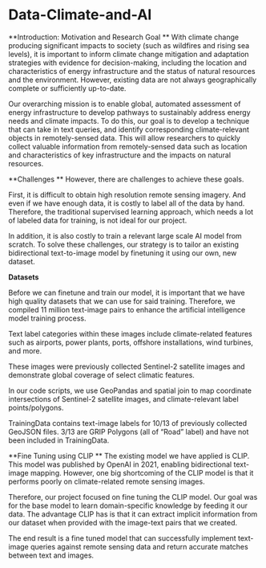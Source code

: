 # Data-Climate-and-AI

**Introduction: Motivation and Research Goal
**
With climate change producing significant impacts to society (such as wildfires and rising sea levels), it is important to inform climate change mitigation and adaptation strategies with evidence for decision-making, including the location and characteristics of energy infrastructure and the status of natural resources and the environment. However, existing data are not always geographically complete or sufficiently up-to-date. 

Our overarching mission is to enable global, automated assessment of energy infrastructure to develop pathways to sustainably address energy needs and climate impacts. To do this, our goal is to develop a technique that can take in text queries, and identify corresponding climate-relevant objects in remotely-sensed data. This will allow researchers to quickly collect valuable information from remotely-sensed data such as location and characteristics of key infrastructure and the impacts on natural resources.

**Challenges
**
However, there are challenges to achieve these goals. 

First, it is difficult to obtain high resolution remote sensing imagery. And even if we have enough data, it is costly to label all of the data by hand. Therefore, the traditional supervised learning approach, which needs a lot of labeled data for training, is not ideal for our project.

In addition, it is also costly to train a relevant large scale AI model from scratch. To solve these challenges, our strategy is to tailor an existing bidirectional text-to-image model by finetuning it using our own, new dataset.

**Datasets**

Before we can finetune and train our model, it is important that we have high quality datasets that we can use for said training. Therefore, we compiled 11 million text-image pairs to enhance the artificial intelligence model training process. 

Text label categories within these images include climate-related features such as airports, power plants, ports, offshore installations, wind turbines, and more. 

These images were previously collected Sentinel-2 satellite images and demonstrate global coverage of select climatic features. 

In our code scripts, we use GeoPandas and spatial join to map coordinate intersections of Sentinel-2 satellite images, and climate-relevant label points/polygons.

TrainingData contains text-image labels for 10/13 of previously collected GeoJSON files. 3/13 are GRIP Polygons (all of “Road” label) and have not been included in TrainingData. 

**Fine Tuning using CLIP
**
The existing model we have applied is CLIP. This model was published by OpenAI in 2021, enabling bidirectional text-image mapping. However, one big shortcoming of the CLIP model is that it performs poorly on climate-related remote sensing images. 

Therefore, our project focused on fine tuning the CLIP model. Our goal was for the base model to learn domain-specific knowledge by feeding it our data. The advantage CLIP has is that it can extract implicit information from our dataset when provided with the image-text pairs that we created. 

The end result is a fine tuned model that can successfully implement text-image queries against remote sensing data and return accurate matches between text and images. 
